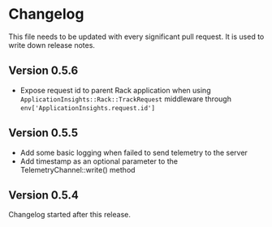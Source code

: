 # Changelog

This file needs to be updated with every significant pull request. It is used to write down release notes.

## Version 0.5.6
* Expose request id to parent Rack application when using `ApplicationInsights::Rack::TrackRequest` middleware through `env['ApplicationInsights.request.id']`

## Version 0.5.5
* Add some basic logging when failed to send telemetry to the server
* Add timestamp as an optional parameter to the TelemetryChannel::write() method

## Version 0.5.4

Changelog started after this release. 